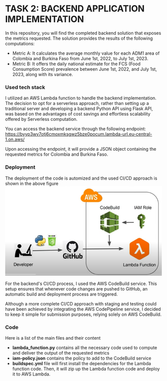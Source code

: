 
# TASK 2: BACKEND APPLICATION IMPLEMENTATION

In this repository, you will find the completed backend solution that exposes the metrics requested. The solution provides the results of the following computations:

- Metric A: It calculates the average monthly value for each ADM1 area of Colombia and Burkina Faso from June 1st, 2022, to July 1st, 2023.
- Metric B: It offers the daily national estimate for the FCS (Food Consumption Score) prevalence between June 1st, 2022, and July 1st, 2023, along with its variance.

### Used tech stack

I utilized an AWS Lambda function to handle the backend implementation. The decision to opt for a serverless approach, rather than setting up a traditional server and developing a backend Python API using Flask API, was based on the advantages of cost savings and effortless scalability offered by Serverless computation.

You can access the backend service through the following endpoint: https://byyp3wv7otj6cmoxmksgwz5bze0pocum.lambda-url.eu-central-1.on.aws/

Upon accessing the endpoint, it will provide a JSON object containing the requested metrics for Colombia and Burkina Faso.

### Deployment
The deployment of the code is automized and the used CI/CD approach is shown in the above figure
![CI/CD](./static_assets/ci_cd_diagram.png)

For the backend's CI/CD process, I used the AWS CodeBuild service. This setup ensures that whenever code changes are pushed to GitHub, an automatic build and deployment process are triggered.

Although a more complete CI/CD approach with staging and testing could have been achieved by integrating the AWS CodePipeline service, I decided to keep it simple for submission purposes, relying solely on AWS CodeBuild.

### Code
Here is a list of the main files and their content 
- **lambda_function.py** contains all the necessary code used to compute and deliver the output of the requested metrics
- **iam-policy.json** contains the policy to add to the CodeBuild service
- **buildspec.yml** file will first install the dependencies for the Lambda function code. Then, it will zip up the Lambda function code and deploy it to AWS Lambda.

